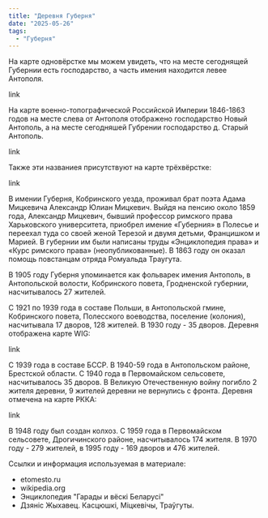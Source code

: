 ```yaml
---
title: "Деревня Губерня"
date: "2025-05-26"
tags: 
  - "Губерня"
---
```


На карте одновёрстке мы можем увидеть, что на месте сегоднящей Губернии есть господарство, а часть имения находится левее Антополя. 

link


На карте военно-топографической Российской Империи 1846-1863 годов на месте слева от Антополя отображено господарство Новый Антополь, а на месте сегодняшей Губрении господарство д. Старый Антополь.

link

Также эти названиея присутствуют на карте трёхвёрстке:

link

В имении Губерня, Кобринского уезда, проживал брат поэта Адама Мицкевича Александр Юлиан Мицкевич. Выйдя на пенсию около 1859 года, Александр Мицкевич, бывший профессор римского права Харьковского университета, приобрел имение «Губерния» в Полесье и переехал туда со своей женой Терезой и двумя детьми, Францишком и Марией. В губернии им были написаны труды «Энциклопедия права» и «Курс римского права» (неопубликованные). В 1863 году он оказал помощь повстанцам отряда Ромуальда Траугута.

В 1905 году Губерня упоминается как фольварек имения Антополь, в Антопольской волости, Кобринского повета, Гродненской губернии, насчитывалось 27 жителей.

С 1921 по 1939 года в составе Польши, в Антопольской гмине, Кобринского повета, Полесского воеводства, поселение (колония), насчитывала 17 дворов, 128 жителей. В 1930 году - 35 дворов. Деревня отображена карте WIG:

link

С 1939 года в составе БССР. В 1940-59 года в Антопольском районе, Брестской области. С 1940 года в Первомайском сельсовете, насчитывалось 35 дворов. В Великую Отечественную войну погибло 2 жителя деревни, 9 жителей деревни не вернулись с фронта. Деревня отмечена на карте РККА:

link

В 1948 году был создан колхоз. С 1959 года в Первомайском сельсовете, Дрогичинского районе, насчитывалось 174 жителя. В 1970 году - 279 жителей, в 1995 году - 169 дворов и 476 жителей. 

Ссылки и информация используемая в материале:
- etomesto.ru
- wikipedia.org
- Энциклопедия "Гарады и вёскi Беларусi"
- Дзяніс Жыхавец. Касцюшкі, Міцкевічы, Траўгуты.
